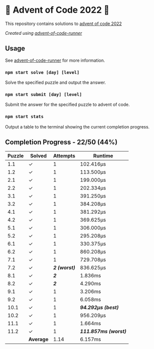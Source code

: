 # :santa: Advent of Code 2022 :christmas_tree:

This repository contains solutions to [advent of code 2022](https://adventofcode.com/2022) 

_Created using [advent-of-code-runner](https://github.com/beakerandjake/advent-of-code-runner)_

## Usage
See [advent-of-code-runner](https://github.com/beakerandjake/advent-of-code-runner) for more information.

### `npm start solve [day] [level]`
Solve the specified puzzle and output the answer.

### `npm start submit [day] [level]`
Submit the answer for the specified puzzle to advent of code.

### `npm start stats`
Output a table to the terminal showing the current completion progress.

<!--Please do not delete the following comments, they are required to save your stats to this file.-->
<!--START_AUTOGENERATED_COMPLETION_PROGRESS_SECTION-->
## Completion Progress - 22/50 (44%)

| Puzzle | Solved | Attempts | Runtime |
| --- | --- | --- | --- |
| 1.1 | ✓ | 1 | 102.416μs |
| 1.2 | ✓ | 1 | 113.500μs |
| 2.1 | ✓ | 1 | 199.000μs |
| 2.2 | ✓ | 1 | 202.334μs |
| 3.1 | ✓ | 1 | 391.250μs |
| 3.2 | ✓ | 1 | 384.208μs |
| 4.1 | ✓ | 1 | 381.292μs |
| 4.2 | ✓ | 1 | 369.625μs |
| 5.1 | ✓ | 1 | 306.000μs |
| 5.2 | ✓ | 1 | 295.208μs |
| 6.1 | ✓ | 1 | 330.375μs |
| 6.2 | ✓ | 1 | 860.208μs |
| 7.1 | ✓ | 1 | 729.708μs |
| 7.2 | ✓ | ***2 (worst)*** | 836.625μs |
| 8.1 | ✓ | ***2*** | 1.836ms |
| 8.2 | ✓ | ***2*** | 4.290ms |
| 9.1 | ✓ | 1 | 3.206ms |
| 9.2 | ✓ | 1 | 6.058ms |
| 10.1 | ✓ | 1 | ***94.292μs (best)*** |
| 10.2 | ✓ | 1 | 956.209μs |
| 11.1 | ✓ | 1 | 1.664ms |
| 11.2 | ✓ | 1 | ***111.857ms (worst)*** |
|  | **Average** | 1.14 | 6.157ms |
<!--END_AUTOGENERATED_COMPLETION_PROGRESS_SECTION-->